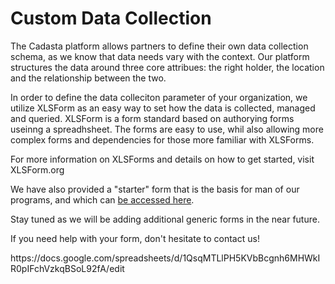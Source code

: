 # Custom Data Collection

The Cadasta platform allows partners to define their own data collection schema, as we know that data needs vary with the context.  Our platform structures the data around three core attribues: the right holder, the location and the relationship between the two.

In order to define the data colleciton parameter of your organization, we utilize XLSForm as an easy way to set how the data is collected, managed and queried.  XLSForm is a form standard based on authorying forms useinng a spreadhsheet.  The forms are easy to use, whil also allowing more complex forms and dependencies for those more familiar with XLSForms.

For more information on XLSForms and details on how to get started, visit XLSForm.org

We have also provided a "starter" form that is the basis for man of our programs, and which can [be accessed here](https://docs.google.com/spreadsheets/d/1QsqMTLlPH5KVbBcgnh6MHWkIR0pIFchVzkqBSoL92fA/edit).

Stay tuned as we will be adding additional generic forms in the near future.  

If you need help with your form, don't hesitate to contact us!

https:\/\/docs.google.com\/spreadsheets\/d\/1QsqMTLlPH5KVbBcgnh6MHWkIR0pIFchVzkqBSoL92fA\/edit

